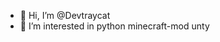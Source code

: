- 👋 Hi, I’m @Devtraycat
- 👀 I’m interested in python minecraft-mod unty 


<!---
Devtraycat/Devtraycat is a ✨ special ✨ repository because its `README.md` (this file) appears on your GitHub profile.
You can click the Preview link to take a look at your changes.
--->
